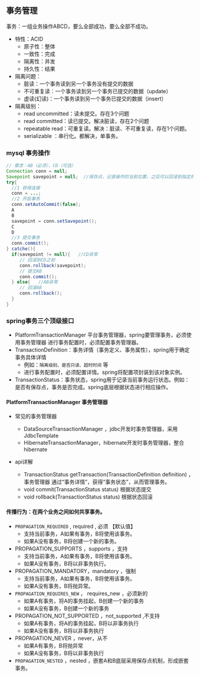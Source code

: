 ## 事务管理
事务：一组业务操作ABCD，要么全部成功，要么全部不成功。
- 特性：ACID
	- 原子性：整体
	- 一致性：完成
	- 隔离性：并发
	- 持久性：结果
- 隔离问题：
	- 脏读：一个事务读到另一个事务没有提交的数据
	- 不可重复读：一个事务读到另一个事务已提交的数据（update）
	- 虚读(幻读)：一个事务读到另一个事务已提交的数据（insert）
- 隔离级别：
	- read uncommitted：读未提交。存在3个问题
	- read committed：读已提交。解决脏读，存在2个问题
	- repeatable read：可重复读。解决：脏读、不可重复读，存在1个问题。
	- serializable ：串行化。都解决，单事务。

### mysql 事务操作
```java
// 需求：AB（必须），CD（可选） 
Connection conn = null;
Savepoint savepoint = null;  //保存点，记录操作的当前位置，之后可以回滚到指定的位置。（可以回滚一部分）
try{
  //1 获得连接
  conn = ...;
  //2 开启事务
  conn.setAutoCommit(false);
  A
  B
  savepoint = conn.setSavepoint();
  C
  D
  //3 提交事务
  conn.commit();
} catche(){
  if(savepoint != null){   //CD异常
     // 回滚到CD之前
     conn.rollback(savepoint);
     // 提交AB
     conn.commit();
  } else{   //AB异常
     // 回滚AB
     conn.rollback();
  }
}
```

### spring事务三个顶级接口

- PlatformTransactionManager  平台事务管理器，spring要管理事务，必须使用事务管理器
	进行事务配置时，必须配置事务管理器。
- TransactionDefinition：事务详情（事务定义、事务属性），spring用于确定事务具体详情
	- 例如：`隔离级别、是否只读、超时时间` 等
	- 进行事务配置时，必须配置详情。spring将配置项封装到该对象实例。
- TransactionStatus：事务状态，spring用于记录当前事务运行状态。例如：是否有保存点，事务是否完成。spring底层根据状态进行相应操作。

#### PlatformTransactionManager 事务管理器

- 常见的事务管理器
	- DataSourceTransactionManager  ，jdbc开发时事务管理器，采用JdbcTemplate
	- HibernateTransactionManager，hibernate开发时事务管理器，整合hibernate

- api详解
    - TransactionStatus getTransaction(TransactionDefinition definition) ，事务管理器 通过“事务详情”，获得“事务状态”，从而管理事务。
    - void commit(TransactionStatus status)  根据状态提交
    - void rollback(TransactionStatus status) 根据状态回滚

#### 传播行为：在两个业务之间如何共享事务。

- `PROPAGATION_REQUIRED` , required , 必须  【默认值】
	- 支持当前事务，A如果有事务，B将使用该事务。
	- 如果A没有事务，B将创建一个新的事务。
- PROPAGATION_SUPPORTS ，supports ，支持
	- 支持当前事务，A如果有事务，B将使用该事务。
	- 如果A没有事务，B将以非事务执行。
- PROPAGATION_MANDATORY，mandatory ，强制
	- 支持当前事务，A如果有事务，B将使用该事务。
	- 如果A没有事务，B将抛异常。
- `PROPAGATION_REQUIRES_NEW` ， requires_new ，必须新的
	- 如果A有事务，将A的事务挂起，B创建一个新的事务
	- 如果A没有事务，B创建一个新的事务
- PROPAGATION_NOT_SUPPORTED ，not_supported ,不支持
	- 如果A有事务，将A的事务挂起，B将以非事务执行
	- 如果A没有事务，B将以非事务执行
- PROPAGATION_NEVER ，never，从不
	- 如果A有事务，B将抛异常
	- 如果A没有事务，B将以非事务执行
- `PROPAGATION_NESTED` ，nested ，嵌套A和B底层采用保存点机制，形成嵌套事务。